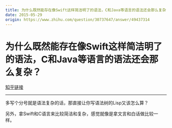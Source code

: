 ```yaml
---
title: 为什么既然能存在像Swift这样简洁明了的语法，C和Java等语言的语法还会那么复杂？
date: 2015-05-29
origin: https://www.zhihu.com/question/30737647/answer/49437314
---
```

# 为什么既然能存在像Swift这样简洁明了的语法，C和Java等语言的语法还会那么复杂？

[知乎链接](https://www.zhihu.com/question/30737647/answer/49437314)

---------

<span class="RichText ztext CopyrightRichText-richText" itemprop="text"><p>多写个分号就是语法复杂的话，那直接让你写语法树的Lisp又该怎么算？</p>另外，拿Swift和C语言来比较简洁和复杂，感觉就像是拿文言和白话做比较一样。</span>